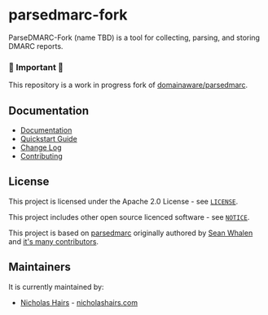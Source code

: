 # parsedmarc-fork

ParseDMARC-Fork (name TBD) is a tool for collecting, parsing, and storing DMARC reports.

### 🚨 Important 🚨

This repository is a work in progress fork of [domainaware/parsedmarc](https://github.com/domainaware/parsedmarc).

## Documentation

- [Documentation](https://nhairs.github.io/parsedmarc-fork/latest/)
- [Quickstart Guide](https://nhairs.github.io/parsedmarc-fork/latest/quickstart/)
- [Change Log](https://nhairs.github.io/parsedmarc-fork/latest/changelog/)
- [Contributing](https://nhairs.github.io/parsedmarc-fork/latest/contributing/)

## License

This project is licensed under the Apache 2.0 License - see [`LICENSE`](https://github.com/nhairs/parsedmarc/blob/fork/LICENSE).

This project includes other open source licenced software - see [`NOTICE`](https://github.com/nhairs/parsedmarc/blob/fork/NOTICE).

This project is based on [parsedmarc](https://github.com/domainaware/parsedmarc) originally authored by [Sean Whalen](https://github.com/seanthegeek) and [it's many contributors](https://github.com/domainaware/parsedmarc/graphs/contributors).

## Maintainers

It is currently maintained by:

- [Nicholas Hairs](https://github.com/nhairs) - [nicholashairs.com](https://www.nicholashairs.com)
